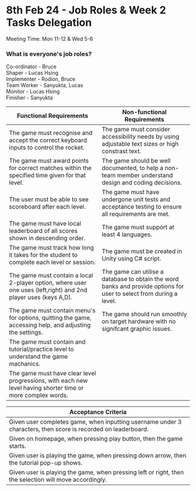 # 8th Feb 24 - Job Roles & Week 2 Tasks Delegation

Meeting Time:
Mon 11-12 &
Wed 5-6

### <b>What is everyone's job roles?</b>

Co-ordinator - Bruce <br>
Shaper - Lucas Hsing<br>
Implementer - Rodion, Bruce<br>
Team Worker - Sanyukta, Lucas <br>
Monitor - Lucas Hsing<br>
Finisher - Sanyukta<br>

| Functional Requirements                                                                                         | Non-functional Requirements                                                                                          |
| --------------------------------------------------------------------------------------------------------------- | -------------------------------------------------------------------------------------------------------------------- |
| The game must recognise and accept the correct keyboard inputs to control the rocket.                           | The game must consider accessibility needs by using adjustable text sizes or high constrast text.                    |
| The game must award points for correct matches within the specified time given for that level.                  | The game should be well documented, to help a non-team member understand design and coding decisions.                |
| The user must be able to see scoreboard after each level.                                                       | The game must have undergone unit tests and acceptance testing to ensure all requirements are met.                   |
| The game must have local leaderboard of all scores shown in descending order.                                   | The game must support at least 4 languages.                                                                          |
| The game must track how long it takes for the student to complete each level or session.                        | The game must be created in Unity using C# script.                                                                   |
| The game must contain a local 2-player option, where user one uses (left,right) and 2nd player uses (keys A,D). | The game can utilise a database to obtain the word banks and provide options for user to select from during a level. |
| The game must contain menu's for options, quitting the game, accessing help, and adjusting the settings.        | The game should run smoothly on target hardware with no signifcant graphic issues.                                   |
| The game must contain and tutorial/practice level to understand the game machanics.                             |                                                                                                                      |
| The game must have clear level progressions, with each new level having shorter time or more complex words.     |                                                                                                                      |

| Acceptance Criteria                                                                                           |
| ------------------------------------------------------------------------------------------------------------- |
| Given user completes game, when inputting username under 3 characters, then score is recorded on leaderboard. |
| Given on homepage, when pressing play button, then the game starts.                                           |
| Given user is playing the game, when pressing down arrow, then the tutorial pop-up shows.                     |
| Given user is playing the game, when pressing left or right, then the selection will move accordingly.        |
